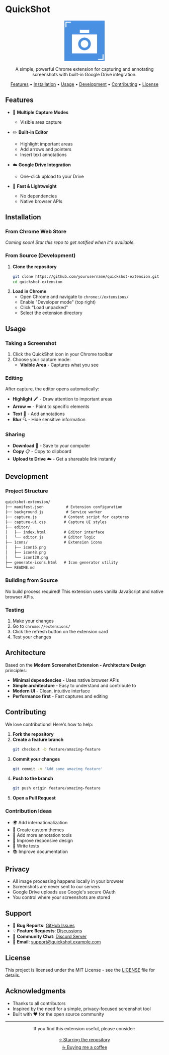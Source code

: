 # QuickShot

<p align="center">
  <img src="icons/icon128.png" alt="QuickShot Logo" width="128" height="128">
</p>

<p align="center">
  A simple, powerful Chrome extension for capturing and annotating screenshots with built-in Google Drive integration.
</p>

<p align="center">
  <a href="#features">Features</a> •
  <a href="#installation">Installation</a> •
  <a href="#usage">Usage</a> •
  <a href="#development">Development</a> •
  <a href="#contributing">Contributing</a> •
  <a href="#license">License</a>
</p>

## Features

- 📸 **Multiple Capture Modes**
  - Visible area capture

- ✏️ **Built-in Editor**
  - Highlight important areas
  - Add arrows and pointers
  - Insert text annotations

- ☁️ **Google Drive Integration**
  - One-click upload to your Drive

- 🚀 **Fast & Lightweight**
  - No dependencies
  - Native browser APIs

## Installation

### From Chrome Web Store
*Coming soon! Star this repo to get notified when it's available.*

### From Source (Development)

1. **Clone the repository**
   ```bash
   git clone https://github.com/yourusername/quickshot-extension.git
   cd quickshot-extension
   ```
2. **Load in Chrome**
   - Open Chrome and navigate to `chrome://extensions/`
   - Enable "Developer mode" (top right)
   - Click "Load unpacked"
   - Select the extension directory

## Usage

### Taking a Screenshot

1. Click the QuickShot icon in your Chrome toolbar
2. Choose your capture mode:
   - **Visible Area** - Captures what you see

### Editing

After capture, the editor opens automatically:

- **Highlight** 🖍️ - Draw attention to important areas
- **Arrow** ➡️ - Point to specific elements
- **Text** 📝 - Add annotations
- **Blur** 🔍 - Hide sensitive information

### Sharing

- **Download** 💾 - Save to your computer
- **Copy** 📋 - Copy to clipboard
- **Upload to Drive** ☁️ - Get a shareable link instantly


## Development

### Project Structure

```
quickshot-extension/
├── manifest.json          # Extension configuration
├── background.js          # Service worker
├── capture.js            # Content script for captures
├── capture-ui.css        # Capture UI styles
├── editor/
│   ├── index.html        # Editor interface
│   └── editor.js         # Editor logic
├── icons/                # Extension icons
│   ├── icon16.png
│   ├── icon48.png
│   └── icon128.png
├── generate-icons.html   # Icon generator utility
└── README.md
```

### Building from Source

No build process required! This extension uses vanilla JavaScript and native browser APIs.

### Testing

1. Make your changes
2. Go to `chrome://extensions/`
3. Click the refresh button on the extension card
4. Test your changes

## Architecture

Based on the **Modern Screenshot Extension - Architecture Design** principles:

- **Minimal dependencies** - Uses native browser APIs
- **Simple architecture** - Easy to understand and contribute to
- **Modern UI** - Clean, intuitive interface
- **Performance first** - Fast captures and editing

## Contributing

We love contributions! Here's how to help:

1. **Fork the repository**
2. **Create a feature branch**
   ```bash
   git checkout -b feature/amazing-feature
   ```
3. **Commit your changes**
   ```bash
   git commit -m 'Add some amazing feature'
   ```
4. **Push to the branch**
   ```bash
   git push origin feature/amazing-feature
   ```
5. **Open a Pull Request**

### Contribution Ideas

- 🌍 Add internationalization
- 🎨 Create custom themes
- 🔧 Add more annotation tools
- 📱 Improve responsive design
- 🧪 Write tests
- 📚 Improve documentation

## Privacy

- All image processing happens locally in your browser
- Screenshots are never sent to our servers
- Google Drive uploads use Google's secure OAuth
- You control where your screenshots are stored

## Support

- 🐛 **Bug Reports**: [GitHub Issues](https://github.com/yourusername/quickshot-extension/issues)
- 💡 **Feature Requests**: [Discussions](https://github.com/yourusername/quickshot-extension/discussions)
- 💬 **Community Chat**: [Discord Server](#)
- 📧 **Email**: support@quickshot.example.com

## License

This project is licensed under the MIT License - see the [LICENSE](LICENSE) file for details.

## Acknowledgments

- Thanks to all contributors
- Inspired by the need for a simple, privacy-focused screenshot tool
- Built with ❤️ for the open source community

---

<p align="center">
  If you find this extension useful, please consider:
  <br><br>
  <a href="https://github.com/yourusername/quickshot-extension">⭐ Starring the repository</a>
  <br>
  <a href="#">☕ Buying me a coffee</a>
</p>

